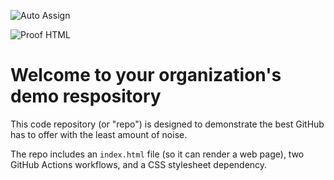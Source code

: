 ![Auto Assign](https://github.com/ts-cds-group-5/demo-repository/actions/workflows/auto-assign.yml/badge.svg)

![Proof HTML](https://github.com/ts-cds-group-5/demo-repository/actions/workflows/proof-html.yml/badge.svg)

# Welcome to your organization's demo respository
This code repository (or "repo") is designed to demonstrate the best GitHub has to offer with the least amount of noise.

The repo includes an `index.html` file (so it can render a web page), two GitHub Actions workflows, and a CSS stylesheet dependency.
